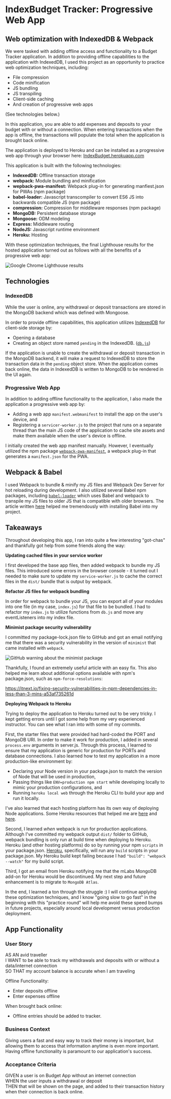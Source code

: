 # IndexBudget Tracker: Progressive Web App

## Web optimization with IndexedDB & Webpack

We were tasked with adding offline access and functionality to a Budget Tracker application. In addition to providing offline capabilities to the application with IndexedDB, I used this project as an opportunity to practice web optimization techniques, including:

* File compression
* Code minification
* JS bundling
* JS transpiling
* Client-side caching
* And creation of progressive web apps

(See technologies below.)

In this application, you are able to add expenses and deposits to your budget with or without a connection. When entering transactions when the app is offline, the transactions will populate the total when the application is brought back online.

The application is deployed to Heroku and can be installed as a progressive web app through your browser here: [IndexBudget.herokuapp.com](https://indexbudget.herokuapp.com)

This application is built with the following technologies:

* **IndexedDB:** Offline transaction storage
* **webpack:** Module bundling and minification
* **wepback-pwa-manifest:** Webpack plug-in for generating manfiest.json for PWAs (npm package)
* **babel-loader:** Javascript transcompiler to convert ES6 JS into backwards compatible JS (npm package)
* **compression:** Compression for middleware responses (npm package)
* **MongoDB:** Persistent database storage
* **Mongoose:** ODM modeling
* **Express:** Middleware routing
* **NodeJS:** Javascript runtime environment
* **Heroku:** Hosting

With these optimization techniques, the final Lighthouse results for the hosted application turned out as follows with all the benefits of a progressive web app:

![Google Chrome Lighthouse results](budget-tracker-lighthouse.png)


## Technologies

### **IndexedDB**

While the user is online, any withdrawal or deposit transactions are stored in the MongoDB backend which was defined with Mongoose.

In order to provide offline capabilities, this application utilizes [IndexedDB](https://developer.mozilla.org/en-US/docs/Web/API/IndexedDB_API) for client-side storage by:

* Opening a database
* Creating an object store named `pending` in the IndexedDB. ([`db.js`](https://github.com/connietran-dev/offline-budget-PWA/blob/main/public/db.js))

If the application is unable to create the withdrawal or deposit transaction in the MongoDB backend, it will make a request to IndexedDB to store the transaction data in the `pending` object store. When the application comes back online, the data in IndexedDB is written to MongoDB to be rendered in the UI again.

### **Progressive Web App**

In addition to adding offline functionality to the application, I also made the application a progressive web app by:

*  Adding a web app `manifest.webmanifest` to install the app on the user's device, and 
* Registering a `servicer-worker.js` to the project that runs on a separate thread than the main JS code of the application to cache site assets and make them available when the user's device is offline.

I initially created the web app manifest manually. However, I eventually utilized the npm package [`webpack-pwa-manifest`](https://www.npmjs.com/package/webpack-pwa-manifest), a webpack plug-in that generates a `manifest.json` for the PWA.


## **Webpack & Babel**

I used Webpack to bundle & minify my JS files and Webpack Dev Server for hot reloading during development. I also utilized several Babel npm packages, including [`babel-loader`](https://www.npmjs.com/package/babel-loader) which uses Babel and webpack to transpile my JS files to older JS that is compatible with older browsers. The article written [here](https://medium.com/front-end-weekly/what-are-npm-yarn-babel-and-webpack-and-how-to-properly-use-them-d835a758f987) helped me tremendously with installing Babel into my project.

## Takeaways

Throughout developing this app, I ran into quite a few interesting "got-chas" and thankfully got help from some friends along the way:

**Updating cached files in your service worker**

I first developed the base app files, then added webpack to bundle my JS files. This introduced some errors in the browser console - it turned out I needed to make sure to update my `service-worker.js` to cache the correct files in the `dist/` bundle that is output by webpack.


**Refactor JS files for webpack bundling**

In order for webpack to bundle your JS, you can export all of your modules into one file (in my case, `index.js`) for that file to be bundled. I had to refactor my `index.js` to utilize functions from `db.js` and move any eventListeners into my index file.


**Minimist package security vulnerability**

I committed my package-lock.json file to GitHub and got an email notifying me that there was a security vulnerability in the version of `minimist` that came installed with `webpack`.

![GitHub warning about the minimist package](gh-minimist-warning.png)

Thankfully, I found an extremely useful article with an easy fix. This also helped me learn about additional options available with npm's package.json, such as `npm-force-resolutions`:

https://itnext.io/fixing-security-vulnerabilities-in-npm-dependencies-in-less-than-3-mins-a53af735261d


**Deploying Webpack to Heroku**

Trying to deploy the application to Heroku turned out to be very tricky. I kept getting errors until I got some help from my very experienced instructor. You can see what I ran into with some of my commits.

First, the starter files that were provided had hard-coded the PORT and MongoDB URI. In order to make it work for production, I added in several `process.env` arguments in server.js. Through this process, I learned to ensure that my application is generic for production for PORTs and database connections. I also learned how to test my application in a more production-like environment by:

* Declaring your Node version in your package.json to match the version of Node that will be used in production,
* Passing things like `ENV=production npm start` while developing locally to mimic your production configurations, and 
* Running `heroku local web` through the Heroku CLI to build your app and run it locally. 

I've also learned that each hosting platform has its own way of deploying Node applications. Some Heroku resources that helped me are [here](https://devcenter.heroku.com/articles/deploying-nodejs) and [here](https://devcenter.heroku.com/articles/getting-started-with-nodejs).

Second, I learned *when* webpack is run for production applications. Although I've committed my webpack output `dist/` folder to GitHub, webpack bundling is only run at build time when deploying to Heroku. Heroku (and other hosting platforms) do so by running your npm `scripts` in your package.json. [Heroku](https://devcenter.heroku.com/changelog-items/1557), specifically, will run any `build` scripts in your package.json. My Heroku build kept failing because I had `"build": "webpack --watch"` for my build script.

Third, I got an email from Heroku notifying me that the mLabs MongoDB add-on for Heroku would be discontinued. My next step and future enhancement is to migrate to `MongoDB Atlas`.

In the end, I learned a ton through the struggle :) I will continue applying these optimization techniques, and I know "going slow to go fast" in the beginning with this "practice round" will help me avoid these speed bumps in future projects, especially around local development versus production deployment.


## App Functionality

### User Story

AS AN avid traveller  
I WANT to be able to track my withdrawals and deposits with or without a data/internet connection  
SO THAT my account balance is accurate when I am traveling

Offline Functionality:

  * Enter deposits offline
  * Enter expenses offline

When brought back online:

  * Offline entries should be added to tracker.

### Business Context

Giving users a fast and easy way to track their money is important, but allowing them to access that information anytime is even more important. Having offline functionality is paramount to our application's success.

### Acceptance Criteria

GIVEN a user is on Budget App without an internet connection  
WHEN the user inputs a withdrawal or deposit  
THEN that will be shown on the page, and added to their transaction history when their connection is back online.